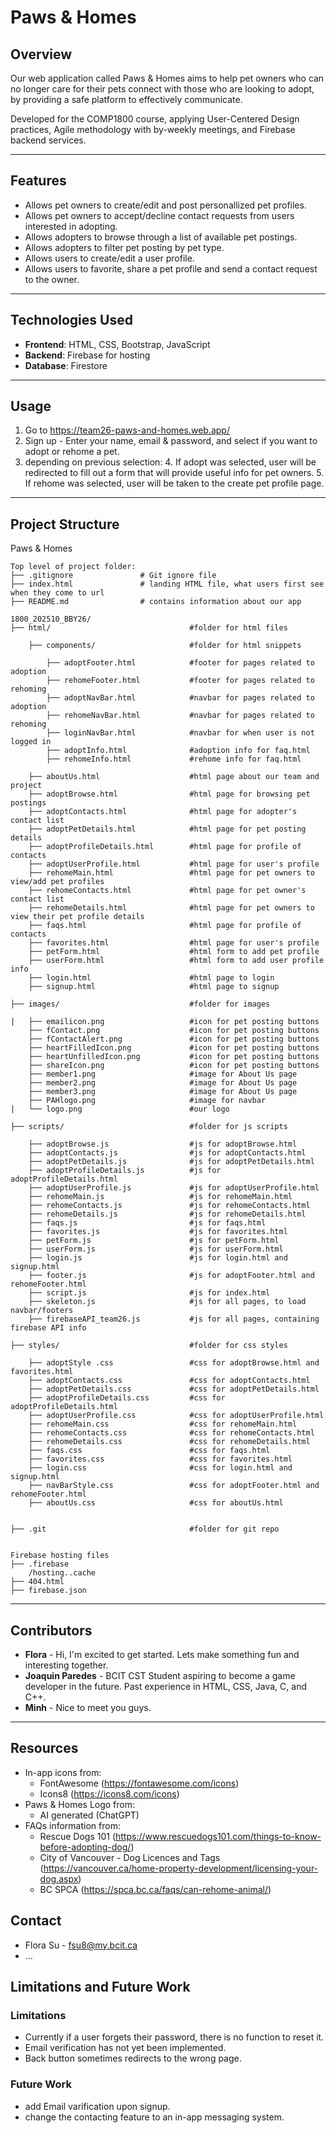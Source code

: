 
# Paws & Homes

## Overview
Our web application called Paws & Homes aims to help pet owners who can no longer care for their pets connect with those who are looking to adopt, by providing a safe platform to effectively communicate.

Developed for the COMP1800 course, applying User-Centered Design practices, Agile methodology with by-weekly meetings, and Firebase backend services.

---

## Features
- Allows pet owners to create/edit and post personallized pet profiles.
- Allows pet owners to accept/decline contact requests from users interested in adopting.
- Allows adopters to browse through a list of available pet postings.
- Allows adopters to filter pet posting by pet type.
- Allows users to create/edit a user profile.
- Allows users to favorite, share a pet profile and send a contact request to the owner.

---

## Technologies Used

- **Frontend**: HTML, CSS, Bootstrap, JavaScript
- **Backend**: Firebase for hosting
- **Database**: Firestore

---

## Usage

1. Go to https://team26-paws-and-homes.web.app/
2. Sign up - Enter your name, email & password, and select if you want to adopt or rehome a pet.
3. depending on previous selection:
    4. If adopt was selected, user will be redirected to fill out a form that will provide useful info for pet owners.
    5. If rehome was selected, user will be taken to the create pet profile page.

---

## Project Structure

Paws & Homes
```
Top level of project folder:
├── .gitignore               # Git ignore file
├── index.html               # landing HTML file, what users first see when they come to url
├── README.md                # contains information about our app

1800_202510_BBY26/
├── html/                               #folder for html files

    ├── components/                     #folder for html snippets

        ├── adoptFooter.html            #footer for pages related to adoption
        ├── rehomeFooter.html           #footer for pages related to rehoming
        ├── adoptNavBar.html            #navbar for pages related to adoption
        ├── rehomeNavBar.html           #navbar for pages related to rehoming
        ├── loginNavBar.html            #navbar for when user is not logged in
        ├── adoptInfo.html              #adoption info for faq.html
        ├── rehomeInfo.html             #rehome info for faq.html

    ├── aboutUs.html                    #html page about our team and project
    ├── adoptBrowse.html                #html page for browsing pet postings
    ├── adoptContacts.html              #html page for adopter's contact list
    ├── adoptPetDetails.html            #html page for pet posting details 
    ├── adoptProfileDetails.html        #html page for profile of contacts
    ├── adoptUserProfile.html           #html page for user's profile
    ├── rehomeMain.html                 #html page for pet owners to view/add pet profiles
    ├── rehomeContacts.html             #html page for pet owner's contact list
    ├── rehomeDetails.html              #html page for pet owners to view their pet profile details 
    ├── faqs.html                       #html page for profile of contacts
    ├── favorites.html                  #html page for user's profile
    ├── petForm.html                    #html form to add pet profile
    ├── userForm.html                   #html form to add user profile info
    ├── login.html                      #html page to login
    ├── signup.html                     #html page to signup

├── images/                             #folder for images

|   ├── emailicon.png                   #icon for pet posting buttons
    ├── fContact.png                    #icon for pet posting buttons
    ├── fContactAlert.png               #icon for pet posting buttons
    ├── heartFilledIcon.png             #icon for pet posting buttons
    ├── heartUnfilledIcon.png           #icon for pet posting buttons
    ├── shareIcon.png                   #icon for pet posting buttons
    ├── member1.png                     #image for About Us page
    ├── member2.png                     #image for About Us page
    ├── member3.png                     #image for About Us page
    ├── PAHlogo.png                     #image for navbar
|   └── logo.png                        #our logo

├── scripts/                            #folder for js scripts

    ├── adoptBrowse.js                  #js for adoptBrowse.html
    ├── adoptContacts.js                #js for adoptContacts.html
    ├── adoptPetDetails.js              #js for adoptPetDetails.html
    ├── adoptProfileDetails.js          #js for adoptProfileDetails.html
    ├── adoptUserProfile.js             #js for adoptUserProfile.html
    ├── rehomeMain.js                   #js for rehomeMain.html
    ├── rehomeContacts.js               #js for rehomeContacts.html
    ├── rehomeDetails.js                #js for rehomeDetails.html
    ├── faqs.js                         #js for faqs.html
    ├── favorites.js                    #js for favorites.html
    ├── petForm.js                      #js for petForm.html
    ├── userForm.js                     #js for userForm.html
    ├── login.js                        #js for login.html and signup.html
    ├── footer.js                       #js for adoptFooter.html and rehomeFooter.html
    ├── script.js                       #js for index.html
    ├── skeleton.js                     #js for all pages, to load navbar/footers
    ├── firebaseAPI_team26.js           #js for all pages, containing firebase API info

├── styles/                             #folder for css styles

    ├── adoptStyle .css                 #css for adoptBrowse.html and favorites.html
    ├── adoptContacts.css               #css for adoptContacts.html
    ├── adoptPetDetails.css             #css for adoptPetDetails.html
    ├── adoptProfileDetails.css         #css for adoptProfileDetails.html
    ├── adoptUserProfile.css            #css for adoptUserProfile.html
    ├── rehomeMain.css                  #css for rehomeMain.html
    ├── rehomeContacts.css              #css for rehomeContacts.html
    ├── rehomeDetails.css               #css for rehomeDetails.html
    ├── faqs.css                        #css for faqs.html
    ├── favorites.css                   #css for favorites.html
    ├── login.css                       #css for login.html and signup.html
    ├── navBarStyle.css                 #css for adoptFooter.html and rehomeFooter.html
    ├── aboutUs.css                     #css for aboutUs.html


├── .git                                #folder for git repo


Firebase hosting files
├── .firebase
	/hosting..cache
├── 404.html
├── firebase.json

```

---

## Contributors
- **Flora** - Hi, I'm excited to get started. Lets make something fun and interesting together.
- **Joaquin Paredes** - BCIT CST Student aspiring to become a game developer in the future. Past experience in HTML, CSS, Java, C, and C++.
- **Minh** - Nice to meet you guys.
---

## Resources
- In-app icons from:
    - FontAwesome (https://fontawesome.com/icons)
    - Icons8 (https://icons8.com/icons)
- Paws & Homes Logo from:
    - AI generated (ChatGPT)
- FAQs information from:
    - Rescue Dogs 101 (https://www.rescuedogs101.com/things-to-know-before-adopting-dog/)
    - City of Vancouver - Dog Licences and Tags (https://vancouver.ca/home-property-development/licensing-your-dog.aspx)
    - BC SPCA (https://spca.bc.ca/faqs/can-rehome-animal/)


## Contact 
* Flora Su - fsu8@my.bcit.ca
* ...

## Limitations and Future Work
### Limitations

- Currently if a user forgets their password, there is no function to reset it.
- Email verification has not yet been implemented.
- Back button sometimes redirects to the wrong page.

### Future Work

- add Email varification upon signup.
- change the contacting feature to an in-app messaging system.